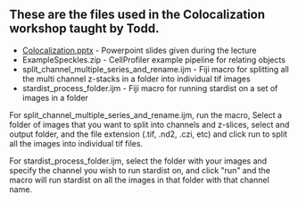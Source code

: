 ## These are the files used in the Colocalization workshop taught by Todd.
* [Colocalization.pptx](./Colocalization.pptx) - Powerpoint slides given during the lecture
* ExampleSpeckles.zip - CellProfiler example pipeline for relating objects
* split_channel_multiple_series_and_rename.ijm - Fiji macro for splitting all the multi channel z-stacks in a folder into individual tif images
* stardist_process_folder.ijm - Fiji macro for running stardist on a set of images in a folder


For split_channel_multiple_series_and_rename.ijm, run the macro, Select a folder of images that you want to split into channels and z-slices, select and output folder, and the file extension (.tif, .nd2, .czi, etc) and click run to split all the images into individual tif files.

For stardist_process_folder.ijm, select the folder with your images and specify the channel you wish to run stardist on, and click "run" and the macro will run stardist on all the images in that folder with that channel name. 
